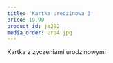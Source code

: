 ```yaml
---
title: 'Kartka urodzinowa 3'
price: 19.99
product_id: je292
media_order: uro4.jpg
---
```


Kartka z życzeniami urodzinowymi

